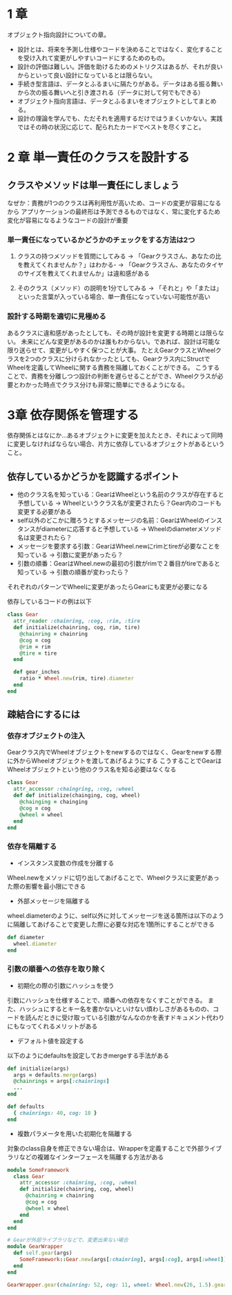 # 1 章

オブジェクト指向設計についての章。

- 設計とは、将来を予測し仕様やコードを決めることではなく、変化することを受け入れて変更がしやすいコードにするためのもの。
- 設計の評価は難しい。評価を助けるためのメトリクスはあるが、それが良いからといって良い設計になっているとは限らない。
- 手続き型言語は、データとふるまいに隔たりがある。データはある振る舞いから次の振る舞いへと引き渡される（データに対して何でもできる）
- オブジェクト指向言語は、データとふるまいをオブジェクトとしてまとめる。
- 設計の理論を学んでも、ただそれを適用するだけではうまくいかない。実践ではその時の状況に応じて、配られたカードでベストを尽くすこと。

# 2 章 単一責任のクラスを設計する

## クラスやメソッドは単一責任にしましょう

なぜか：責務が1つのクラスは再利用性が高いため、コードの変更が容易になるから
アプリケーションの最終形は予測できるものではなく、常に変化するため変化が容易になるようなコードの設計が重要

### 単一責任になっているかどうかのチェックをする方法は2つ

1. クラスの持つメソッドを質問にしてみる
→ 「Gearクラスさん、あなたの比を教えてくれませんか？」はわかる-
→ 「Gearクラスさん、あなたのタイヤのサイズを教えてくれませんか」は違和感がある

2. そのクラス（メソッド）の説明を1分でしてみる
→ 「それと」や「または」といった言葉が入っている場合、単一責任になっていない可能性が高い

### 設計する時期を適切に見極める

あるクラスに違和感があったとしても、その時が設計を変更する時期とは限らない。
未来にどんな変更があるのかは誰もわからない。であれば、設計は可能な限り送らせて、変更がしやすく保つことが大事。
たとえGearクラスとWheelクラスを2つのクラスに分けられなかったとしても、Gearクラス内にStructでWheelを定義してWheelに関する責務を隔離しておくことができる。
こうすることで、責務を分離しつつ設計の判断を遅らせることができ、Wheelクラスが必要とわかった時点でクラス分けも非常に簡単にできるようになる。

# 3章 依存関係を管理する

依存関係とはなにか…あるオブジェクトに変更を加えたとき、それによって同時に変更しなければならない場合、片方に依存しているオブジェクトがあるということ。

## 依存しているかどうかを認識するポイント
* 他のクラス名を知っている：GearはWheelという名前のクラスが存在すると予想している
→ Wheelというクラス名が変更されたら？Gear内のコードも変更する必要がある
* self以外のどこかに贈ろうとするメッセージの名前：GearはWheelのインスタンスがdiameterに応答すると予想している
→ Wheelのdiameterメソッド名は変更されたら？
* メッセージを要求する引数：GearはWheel.newにrimとtireが必要なことを知っている
→ 引数に変更があったら？
* 引数の順番：GearはWheel.newの最初の引数がrimで２番目がtireであると知っている
→ 引数の順番が変わったら？

それぞれのパターンでWheelに変更があったらGearにも変更が必要になる

依存しているコードの例は以下

```ruby
class Gear
  attr_reader :chainring, :cog, :rim, :tire
  def initialize(chainring, cog, rim, tire)
    @chainring = chainring
    @cog = cog
    @rim = rim
    @tire = tire
  end

  def gear_inches
    ratio * Wheel.new(rim, tire).diameter
  end
end
```

## 疎結合にするには

### 依存オブジェクトの注入

Gearクラス内でWheelオブジェクトをnewするのではなく、Gearをnewする際に外からWheelオブジェクトを渡してあげるようにする
こうすることでGearはWheelオブジェクトという他のクラス名を知る必要はなくなる

```ruby
class Gear
  attr_accessor :chaingring, :cog, :wheel
  def def initialize(chainging, cog, wheel)
    @chainging = chainging
    @cog = cog
    @wheel = wheel
  end
end
```

### 依存を隔離する

* インスタンス変数の作成を分離する

Wheel.newをメソッドに切り出してあげることで、Wheelクラスに変更があった際の影響を最小限にできる

* 外部メッセージを隔離する

wheel.diameterのように、self以外に対してメッセージを送る箇所は以下のように隔離してあげることで変更した際に必要な対応を1箇所にすることができる

```ruby
def diameter
  wheel.diameter
end
```

### 引数の順番への依存を取り除く

* 初期化の際の引数にハッシュを使う

引数にハッシュを仕様することで、順番への依存をなくすことができる。
また、ハッシュにするとキー名を書かないといけない煩わしさがあるものの、コードを読んだときに受け取っている引数がなんなのかを表すドキュメント代わりにもなってくれるメリットがある

* デフォルト値を設定する

以下のようにdefaultsを設定しておきmergeする手法がある
```ruby
def initialize(args)
  args = defaults.merge(args)
  @chainrings = args[:chainrings]
  ...
end

def defaults
  { chainrings: 40, cog: 18 }
end
```

* 複数パラメータを用いた初期化を隔離する

対象のclass自身を修正できない場合は、Wrapperを定義することで外部ライブラリなどの複雑なインターフェースを隔離する方法がある
```ruby
module SomeFramework
  class Gear
    attr_accessor :chainring, :cog, :wheel
    def initialize(chainring, cog, wheel)
      @chainring = chainring
      @cog = cog
      @wheel = wheel
    end
  end
end

# Gearが外部ライブラリなどで、変更出来ない場合
module GearWrapper
  def self.gear(args)
    SomeFramework::Gear.new(args[:chainring], args[:cog], args[:wheel])
  end
end

GearWrapper.gear(chainring: 52, cog: 11, wheel: Wheel.new(26, 1.5).gear_inches)
```
